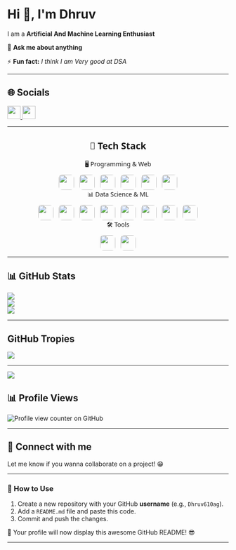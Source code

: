 # Hi 👋, I'm Dhruv  
I am a **Artificial And Machine Learning Enthusiast**  

💬 **Ask me about anything**  

⚡ **Fun fact:** *I think I am Very good at DSA*  

---

## 🌐 Socials  

 <p align="left">
  <a href="https://www.linkedin.com/in/dhruv-agarwal-773b32287" target="_blank">
    <img src="https://img.shields.io/badge/LinkedIn-0077B5?style=for-the-badge&logo=linkedin&logoColor=white" height="30">
  </a>
  <a href="mailto:dhruv610agg@gmail.com">
    <img src="https://img.shields.io/badge/Email-D14836?style=for-the-badge&logo=gmail&logoColor=white" height="30">
  </a>
</p>

---

<!DOCTYPE html>
<html lang="en">
<head>
  <meta charset="UTF-8">
  <title>Tech Stack</title>
  <style>
    .tech-stack {
      max-width: 1000px;
      margin: auto;
      text-align: center;
      font-family: 'Segoe UI', sans-serif;
    }

    .category {
      margin: 30px 0 10px;
      font-size: 1.3em;
      color: #333;
      font-weight: 600;
      border-bottom: 2px solid #eee;
      padding-bottom: 5px;
    }

    .badges {
      display: flex;
      flex-wrap: wrap;
      justify-content: center;
      gap: 12px;
      margin-top: 10px;
    }

    .badge {
      height: 35px;
      border-radius: 8px;
      transition: transform 0.3s ease, box-shadow 0.3s ease;
    }

    .badge:hover {
      transform: scale(1.08);
      box-shadow: 0 4px 10px rgba(0, 0, 0, 0.15);
    }
  </style>
</head>
<body>

<div class="tech-stack">
  <h2>🚀 Tech Stack</h2>

  <div class="category">🖥️ Programming & Web</div>
  <div class="badges">
    <img class="badge" src="https://img.shields.io/badge/Python-%2314354C.svg?style=for-the-badge&logo=python&logoColor=white">
    <img class="badge" src="https://img.shields.io/badge/MySQL-%2300f.svg?style=for-the-badge&logo=mysql&logoColor=white">
    <img class="badge" src="https://img.shields.io/badge/HTML5-%23E34F26.svg?style=for-the-badge&logo=html5&logoColor=white">
    <img class="badge" src="https://img.shields.io/badge/CSS3-%231572B6.svg?style=for-the-badge&logo=css3&logoColor=white">
    <img class="badge" src="https://img.shields.io/badge/Flask-%23000.svg?style=for-the-badge&logo=flask&logoColor=white">
    <img class="badge" src="https://img.shields.io/badge/Streamlit-%23FF4B4B.svg?style=for-the-badge&logo=streamlit&logoColor=white">
  </div>

  <div class="category">📊 Data Science & ML</div>
  <div class="badges">
    <img class="badge" src="https://img.shields.io/badge/NumPy-%23013243.svg?style=for-the-badge&logo=numpy&logoColor=white">
    <img class="badge" src="https://img.shields.io/badge/Pandas-%23150458.svg?style=for-the-badge&logo=pandas&logoColor=white">
    <img class="badge" src="https://img.shields.io/badge/Matplotlib-%23FF9800.svg?style=for-the-badge&logo=matplotlib&logoColor=white">
    <img class="badge" src="https://img.shields.io/badge/SciPy-%230C55A5.svg?style=for-the-badge&logo=scipy&logoColor=white">
    <img class="badge" src="https://img.shields.io/badge/scikit--learn-%23F7931E.svg?style=for-the-badge&logo=scikitlearn&logoColor=white">
    <img class="badge" src="https://img.shields.io/badge/Keras-%23D00000.svg?style=for-the-badge&logo=keras&logoColor=white">
    <img class="badge" src="https://img.shields.io/badge/TensorFlow-%23FF6F00.svg?style=for-the-badge&logo=tensorflow&logoColor=white">
    <img class="badge" src="https://img.shields.io/badge/PyTorch-%23EE4C2C.svg?style=for-the-badge&logo=pytorch&logoColor=white">
  </div>

  <div class="category">🛠️ Tools</div>
  <div class="badges">
    <img class="badge" src="https://img.shields.io/badge/Canva-%2300C4CC.svg?style=for-the-badge&logo=canva&logoColor=white">
    <img class="badge" src="https://img.shields.io/badge/Overleaf-%2300C471.svg?style=for-the-badge&logo=overleaf&logoColor=white">
  </div>
</div>

</body>
</html>



---

## 📊 GitHub Stats  
![](https://github-readme-stats.vercel.app/api?username=Dhruv610ag&theme=dark&hide_border=false&include_all_commits=false&count_private=false)<br/>
![](https://github-readme-streak-stats.herokuapp.com/?user=Dhruv610ag&theme=dark&hide_border=false)<br/>
![](https://github-readme-stats.vercel.app/api/top-langs/?username=Dhruv610ag&theme=dark&hide_border=false&include_all_commits=false&count_private=false&layout=compact)


--- 

## GitHub Tropies
![](https://github-profile-trophy.vercel.app/?username=Dhruv610ag&theme=radical&no-frame=false&no-bg=false&margin-w=4)

---

[![](https://visitcount.itsvg.in/api?id=Dhruv610ag&icon=0&color=0)](https://visitcount.itsvg.in)

## 📊 Profile Views  
![Profile view counter on GitHub](https://komarev.com/ghpvc/?username=Dhruv610ag) 

---

## 🤝 Connect with me  
Let me know if you wanna collaborate on a project! 😁  

---

### 📌 How to Use  
1. Create a new repository with your GitHub **username** (e.g., `Dhruv610ag`).  
2. Add a `README.md` file and paste this code.  
3. Commit and push the changes.  

🚀 Your profile will now display this awesome GitHub README! 😎  

---
